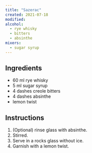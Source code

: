 ```yaml
---
title: "Sazerac"
created: 2021-07-18
modified:
alcohol:
  - rye whisky
  - bitters
  - absinthe
mixers:
  - sugar syrup
---
```



## Ingredients

- 60 ml rye whisky
- 5 ml sugar syrup
- 4 dashes creole bitters
- 4 dashes absinthe
- lemon twist

## Instructions

1. (Optional) rinse glass with absinthe.
2. Stirred.
3. Serve in a rocks glass without ice.
4. Garnish with a lemon twist.
